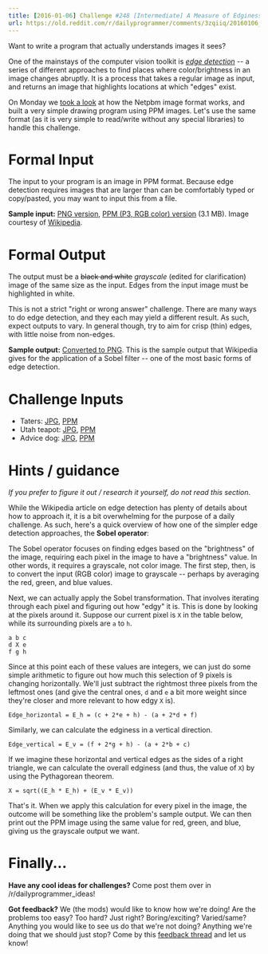 ```yaml
---
title: [2016-01-06] Challenge #248 [Intermediate] A Measure of Edginess
url: https://old.reddit.com/r/dailyprogrammer/comments/3zqiiq/20160106_challenge_248_intermediate_a_measure_of/
---
```


Want to write a program that actually understands images it sees? 

One of the mainstays of the computer vision toolkit is *[edge
detection](https://en.wikipedia.org/wiki/Edge_detection)* -- a series
of different approaches to find places where color/brightness in an
image changes abruptly. It is a process that takes a regular image as
input, and returns an image that highlights locations at which "edges"
exist. 

On Monday we [took a
look](https://www.reddit.com/r/dailyprogrammer/comments/3zfajl/20160104_challenge_248_easy_draw_me_like_one_of/)
at how the Netpbm image format works, and built a very simple drawing
program using PPM images.  Let's use the same format (as it is very
simple to read/write without any special libraries) to handle this
challenge.

# Formal Input

The input to your program is an image in PPM format. Because edge
detection requires images that are larger than can be comfortably
typed or copy/pasted, you may want to input this from a file.

**Sample input:** [PNG
version](https://github.com/fsufitch/dailyprogrammer/raw/master/ideas/edgedetect/valve_original.png),
[PPM (P3, RGB color)
version](https://github.com/fsufitch/dailyprogrammer/raw/master/ideas/edgedetect/valve_original.ppm)
(3.1 MB). Image courtesy of
[Wikipedia](https://en.wikipedia.org/wiki/Sobel_operator#/media/File:Valve_original_\(1\).PNG).

# Formal Output

The output must be a ~~black and white~~ *grayscale* (edited for clarification) image of the same size as the
input. Edges from the input image must be highlighted in white.

This is not a strict "right or wrong answer" challenge. There are many
ways to do edge detection, and they each may yield a different
result. As such, expect outputs to vary. In general though, try to aim
for crisp (thin) edges, with little noise from non-edges.

**Sample output:**
[Converted to PNG](https://raw.githubusercontent.com/fsufitch/dailyprogrammer/master/ideas/edgedetect/valve_sobel.png). This
is the sample output that Wikipedia gives for the application of a
Sobel filter -- one of the most basic forms of edge detection.

# Challenge Inputs

- Taters:
  [JPG](https://github.com/fsufitch/dailyprogrammer/raw/master/ideas/edgedetect/potatoes.jpg),
  [PPM](https://github.com/fsufitch/dailyprogrammer/raw/master/ideas/edgedetect/potatoes.ppm)
- Utah teapot:
  [JPG](https://github.com/fsufitch/dailyprogrammer/raw/master/ideas/edgedetect/utah_teapot.jpg),
  [PPM](https://github.com/fsufitch/dailyprogrammer/raw/master/ideas/edgedetect/utah_teapot.ppm)
- Advice dog:
  [JPG](https://github.com/fsufitch/dailyprogrammer/raw/master/ideas/edgedetect/advice_dog.jpg),
  [PPM](https://github.com/fsufitch/dailyprogrammer/raw/master/ideas/edgedetect/advice_dog.ppm)

# Hints / guidance

*If you prefer to figure it out / research it yourself, do not read
this section*.

While the Wikipedia article on edge detection has plenty of details
about how to approach it, it is a bit overwhelming for the purpose of
a daily challenge. As such, here's a quick overview of how one of the
simpler edge detection approaches, the **Sobel operator**:

The Sobel operator focuses on finding edges based on the
"brightness" of the image, requiring each pixel in the image to have a
"brightness" value. In other words, it requires a grayscale, not color
image. The first step, then, is to convert the input (RGB color) image to
grayscale -- perhaps by averaging the red, green, and blue values.

Next, we can actually apply the Sobel transformation. That involves
iterating through each pixel and figuring out how "edgy" it is. This
is done by looking at the pixels around it. Suppose our current pixel
is `X` in the table below, while its surrounding pixels are `a` to `h`.

    a b c
	d X e
	f g h

Since at this point each of these values are integers, we can just do
some simple arithmetic to figure out how much this selection of 9
pixels is changing horizontally. We'll just subtract the rightmost
three pixels from the leftmost ones (and give the central ones, `d`
and `e` a bit more weight since they're closer and more relevant to
how edgy `X` is).

    Edge_horizontal = E_h = (c + 2*e + h) - (a + 2*d + f)

Similarly, we can calculate the edginess in a vertical direction.

    Edge_vertical = E_v = (f + 2*g + h) - (a + 2*b + c)

If we imagine these horizontal and vertical edges as the sides of a
right triangle, we can calculate the overall edginess (and thus, the
value of `X`) by using the Pythagorean theorem.

    X = sqrt((E_h * E_h) + (E_v * E_v))

That's it. When we apply this calculation for every pixel in the
image, the outcome will be something like the problem's sample
output. We can then print out the PPM image using the same value for
red, green, and blue, giving us the grayscale output we want.


# Finally...

**Have any cool ideas for challenges?** Come post them over in
  /r/dailyprogrammer_ideas! 

**Got feedback?** We (the mods) would like to know how we're doing!
  Are the problems too easy? Too hard? Just right? Boring/exciting?
  Varied/same? Anything you would like to see us do that we're not
  doing? Anything we're doing that we should just stop? Come by this
  [feedback thread](https://redd.it/3zgexx) and let us know! 
